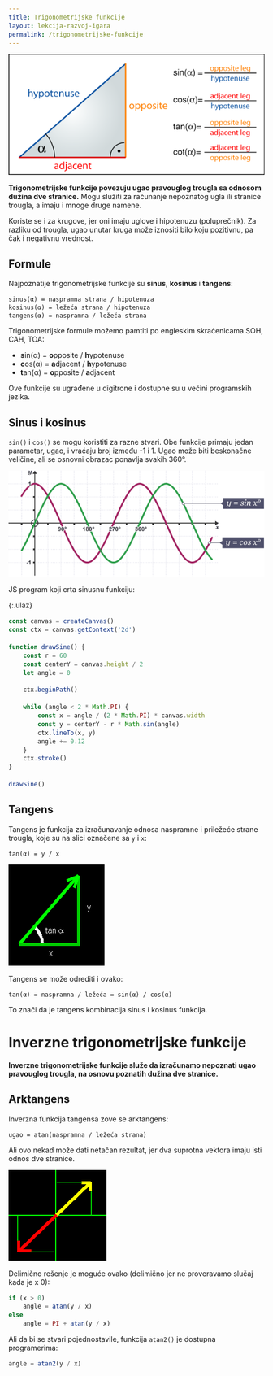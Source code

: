```yaml
---
title: Trigonometrijske funkcije
layout: lekcija-razvoj-igara
permalink: /trigonometrijske-funkcije
---
```


![trigonometrijske-funkcije](/images/razvoj-igara/trigonometrijske-funkcije.png)

**Trigonometrijske funkcije povezuju ugao pravouglog trougla sa odnosom dužina dve stranice.** Mogu služiti za računanje nepoznatog ugla ili stranice trougla, a imaju i mnoge druge namene.

Koriste se i za krugove, jer oni imaju uglove i hipotenuzu (poluprečnik). Za razliku od trougla, ugao unutar kruga može iznositi bilo koju pozitivnu, pa čak i negativnu vrednost.

## Formule 

Najpoznatije trigonometrijske funkcije su **sinus**, **kosinus** i **tangens**:

```
sinus(α) = naspramna strana / hipotenuza  
kosinus(α) = ležeća strana / hipotenuza  
tangens(α) = naspramna / ležeća strana
```

Trigonometrijske formule možemo pamtiti po engleskim skraćenicama SOH, CAH, TOA:

* **s**in(α) = **o**pposite / **h**ypotenuse
* **c**os(α) = **a**djacent / **h**ypotenuse
* **t**an(α) = **o**pposite / **a**djacent

Ove funkcije su ugrađene u digitrone i dostupne su u većini programskih jezika.

## Sinus i kosinus

`sin()` i `cos()` se mogu koristiti za razne stvari. Obe funkcije primaju jedan parametar, ugao, i vraćaju broj između -1 i 1. Ugao može biti beskonačne veličine, ali se osnovni obrazac ponavlja svakih 360°.

![sinus-kosinus-graf.png](/images/razvoj-igara/sinus-kosinus-graf.png)

JS program koji crta sinusnu funkciju:

{:.ulaz}
```js
const canvas = createCanvas()
const ctx = canvas.getContext('2d')

function drawSine() {
    const r = 60
    const centerY = canvas.height / 2
    let angle = 0

    ctx.beginPath()

    while (angle < 2 * Math.PI) {
        const x = angle / (2 * Math.PI) * canvas.width
        const y = centerY - r * Math.sin(angle)
        ctx.lineTo(x, y)
        angle += 0.12
    }
    ctx.stroke()
}

drawSine()
```

## Tangens

Tangens je funkcija za izračunavanje odnosa naspramne i priležeće strane trougla, koje su na slici označene sa `y` i `x`:

```
tan(α) = y / x
```

![](/images/razvoj-igara/tan.gif)

Tangens se može odrediti i ovako:

```
tan(α) = naspramna / ležeća = sin(α) / cos(α)
```

To znači da je tangens kombinacija sinus i kosinus funkcija. 

<script async src="//jsfiddle.net/mudroljub/c10hjzqe/embed/result/"></script>

# Inverzne trigonometrijske funkcije

**Inverzne trigonometrijske funkcije služe da izračunamo nepoznati ugao pravouglog trougla, na osnovu poznatih dužina dve stranice.**

## Arktangens

Inverzna funkcija tangensa zove se arktangens:

```
ugao = atan(naspramna / ležeća strana)
```

Ali ovo nekad može dati netačan rezultat, jer dva suprotna vektora imaju isti odnos dve stranice.

![](/images/razvoj-igara/suprotni-vektori.gif)

Delimično rešenje je moguće ovako (delimično jer ne proveravamo slučaj kada je x 0):

```js
if (x > 0)
    angle = atan(y / x)
else
    angle = PI + atan(y / x)
```

Ali da bi se stvari pojednostavile, funkcija `atan2()` je dostupna programerima:

```js
angle = atan2(y / x)
```
